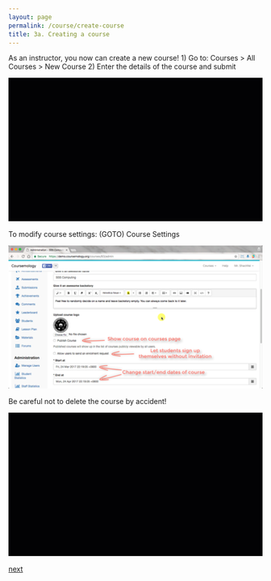 ```yaml
---
layout: page
permalink: /course/create-course
title: 3a. Creating a course
---
```

	
As an instructor, you now can create a new course!
	1) Go to: Courses > All Courses > New Course 
	2) Enter the details of the course and submit

![3a-1](/images/3A-1.gif)

To modify course settings: (GOTO) Course Settings

![Course settings](/images/3A-2.png)

Be careful not to delete the course by accident!

![3A-3](/images/3A-3.gif)

[next](/course/add-manage-users)